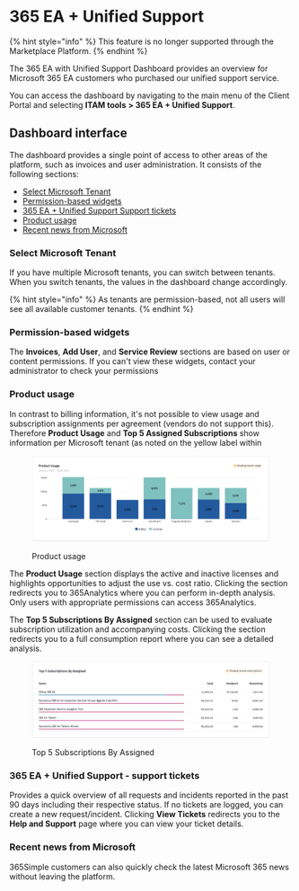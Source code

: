 # 365 EA + Unified Support

{% hint style="info" %}
This feature is no longer supported through the Marketplace Platform.
{% endhint %}

The 365 EA with Unified Support Dashboard provides an overview for Microsoft 365 EA customers who purchased our unified support service.&#x20;

You can access the dashboard by navigating to the main menu of the Client Portal and selecting **ITAM tools** **>  365 EA + Unified Support**.

## Dashboard interface <a href="#selecting-your-tenant" id="selecting-your-tenant"></a>

The dashboard provides a single point of access to other areas of the platform, such as invoices and user administration. It consists of the following sections:

* [Select Microsoft Tenant](365-ea-+-unified-support.md#select-microsoft-tenant)
* [Permission-based widgets](365-ea-+-unified-support.md#block-bea31af0-a8d0-45a6-bd38-cdca3fe1497a)
* [365 EA + Unified Support Support tickets](365-ea-+-unified-support.md#block-b66764bf-7bc2-4c4b-8d43-8666a1d90d3c)
* [Product usage](365-ea-+-unified-support.md#block-ea488296-a0d5-4f23-b3c0-87a329f8d1bd)
* [Recent news from Microsoft](365-ea-+-unified-support.md#recent-news-from-microsoft)

### Select Microsoft Tenant

If you have multiple Microsoft tenants, you can switch between tenants. When you switch tenants, the values in the dashboard change accordingly.

{% hint style="info" %}
As tenants are permission-based, not all users will see all available customer tenants.
{% endhint %}

### Permission-based widgets <a href="#block-bea31af0-a8d0-45a6-bd38-cdca3fe1497a" id="block-bea31af0-a8d0-45a6-bd38-cdca3fe1497a"></a>

The **Invoices**, **Add User**, and **Service Review** sections are based on user or content permissions. If you can't view these widgets, contact your administrator to check your permissions

### Product usage <a href="#block-ea488296-a0d5-4f23-b3c0-87a329f8d1bd" id="block-ea488296-a0d5-4f23-b3c0-87a329f8d1bd"></a>

In contrast to billing information, it's not possible to view usage and subscription assignments per agreement (vendors do not support this). Therefore **Product Usage** and **Top 5 Assigned Subscriptions** show information per Microsoft tenant (as noted on the yellow label within

<figure><img src="../../.gitbook/assets/image (429).png" alt=""><figcaption><p>Product usage</p></figcaption></figure>

The **Product Usage** section displays the active and inactive licenses and highlights opportunities to adjust the use vs. cost ratio. Clicking the section redirects you to 365Analytics where you can perform in-depth analysis. Only users with appropriate permissions can access 365Analytics.

The **Top 5 Subscriptions By Assigned** section can be used to evaluate subscription utilization and accompanying costs. Clicking the section redirects you to a full consumption report where you can see a detailed analysis.

<figure><img src="../../.gitbook/assets/image (430).png" alt=""><figcaption><p>Top 5 Subscriptions By Assigned</p></figcaption></figure>

### 365 EA + Unified Support - support tickets <a href="#block-b66764bf-7bc2-4c4b-8d43-8666a1d90d3c" id="block-b66764bf-7bc2-4c4b-8d43-8666a1d90d3c"></a>

Provides a quick overview of all requests and incidents reported in the past 90 days including their respective status. If no tickets are logged, you can create a new request/incident. Clicking **View Tickets** redirects you to the **Help and Support** page where you can view your ticket details.

### Recent news from Microsoft

365Simple customers can also quickly check the latest Microsoft 365 news without leaving the platform.
